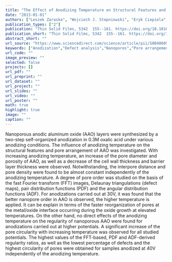 ```yaml
---
title: "The Effect of Anodizing Temperature on Structural Features and Hexagonal Arrangement of Nanopores in Alumina Synthesized by Two-Step Anodizing in Oxalic Acid"
date: "2013-01-01"
authors: ["Leszek Zaraska", "Wojciech J. Stepniowski", "Eryk Ciepiela", "Grzegorz D. Sulka"]
publication_types: ["2"]
publication: "Thin Solid Films, 5342  155--161. https://doi.org/10.1016/j.tsf.2013.02.056"
publication_short: "Thin Solid Films, 5342  155--161. https://doi.org/10.1016/j.tsf.2013.02.056"
abstract_short: ""
url_source: "https://www.sciencedirect.com/science/article/pii/S0040609013003052"
keywords: ["Anodization","Defect analysis","Nanopores","Pore arrangement","Porous alumina","Self-organization"]
url_code: ""
image_preview: ""
selected: false
projects: []
url_pdf: ""
url_preprint: ""
url_dataset: ""
url_project: ""
url_slides: ""
url_video: ""
url_poster: ""
math: true
highlight: true
image: ""
caption: ""
---
```

Nanoporous anodic aluminum oxide (AAO) layers were synthesized by a two-step self-organized anodization in 0.3M oxalic acid under various anodizing conditions. The influence of anodizing temperature on the structural features and pore arrangement of AAO was investigated. With increasing anodizing temperature, an increase of the pore diameter and porosity of AAO, as well as a decrease of the cell wall thickness and barrier layer thickness were observed. Notwithstanding, the interpore distance and pore density were found to be almost constant independently of the anodizing temperature. A degree of pore order was studied on the basis of the fast Fourier transform (FFT) images, Delaunay triangulations (defect maps), pair distribution functions (PDF) and the angular distribution functions (ADF). For anodizations carried out at 30V, it was found that the better nanopore order in AAO is observed, the higher temperature is applied. It can be explain in terms of the faster reorganization of pores at the metal/oxide interface occurring during the oxide growth at elevated temperatures. On the other hand, no direct effects of the anodizing temperature on the regularity of nanoporous AAO were found for anodizations carried out at higher potentials. A significant increase of the pore circularity with increasing temperature was observed for all studied potentials. The highest values of the FFT-based, PDF and ADF-derived regularity ratios, as well as the lowest percentage of defects and the highest circularity of pores were obtained for samples anodized at 40V independently of the anodizing temperature.
